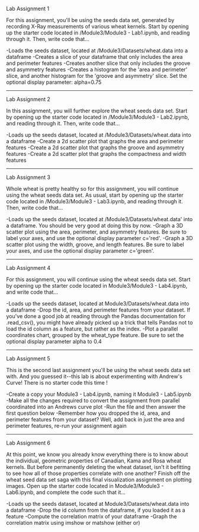 Lab Assignment 1

For this assignment, you'll be using the seeds data set, generated by recording X-Ray measurements of various wheat kernels. Start by opening up the starter code located in /Module3/Module3 - Lab1.ipynb, and reading through it. Then, write code that...

-Loads the seeds dataset, located at /Module3/Datasets/wheat.data into a dataframe
-Creates a slice of your dataframe that only includes the area and perimeter features
-Creates another slice that only includes the groove and asymmetry features
-Creates a histogram for the 'area and perimeter' slice, and another histogram for the 'groove and asymmetry' slice. Set the optional display parameter: alpha=0.75

---------------------------

Lab Assignment 2

In this assignment, you will further explore the wheat seeds data set. Start by opening up the starter code located in /Module3/Module3 - Lab2.ipynb, and reading through it. Then, write code that...

-Loads up the seeds dataset, located at /Module3/Datasets/wheat.data into a dataframe
-Create a 2d scatter plot that graphs the area and perimeter features
-Create a 2d scatter plot that graphs the groove and asymmetry features
-Create a 2d scatter plot that graphs the compactness and width features

---------------------------

Lab Assignment 3

Whole wheat is pretty healthy so for this assignment, you will continue using the wheat seeds data set. As usual, start by opening up the starter code located in /Module3/Module3 - Lab3.ipynb, and reading through it. Then, write code that...

-Loads up the seeds dataset, located at /Module3/Datasets/wheat.data' into a dataframe. You should be very good at doing this by now.
-Graph a 3D scatter plot using the area, perimeter, and asymmetry features. Be sure to label your axes, and use the optional display parameter c='red'.
-Graph a 3D scatter plot using the width, groove, and length features. Be sure to label your axes, and use the optional display parameter c='green'.

---------------------------

Lab Assignment 4

For this assignment, you will continue using the wheat seeds data set. Start by opening up the starter code located in Module3/Module3 - Lab4.ipynb, and write code that...

-Loads up the seeds dataset, located at Module3/Datasets/wheat.data into a dataframe
-Drop the id, area, and perimeter features from your dataset. If you've done a good job at reading through the Pandas documentation for .read_csv(), you might have already picked up a trick that tells Pandas not to load the id column as a feature, but rather as the index.
-Plot a parallel coordinates chart, grouped by the wheat_type feature. Be sure to set the optional display parameter alpha to 0.4

---------------------------

Lab Assignment 5

This is the second last assignment you'll be using the wheat seeds data set with. And you guessed it--this lab is about experimenting with Andrew's Curve! There is no starter code this time !

-Create a copy your Module3 - Lab4.ipynb, naming it Module3 - Lab5.ipynb
-Make all the changes required to convert the assignment from parallel coordinated into an Andrews curve plot
-Run the file and then answer the first question below
-Remember how you dropped the id, area, and perimeter features from your dataset? Well, add back in just the area and perimeter features, re-run your assignment again

----------------------------

Lab Assignment 6

At this point, we know you already know everything there is to know about the individual, geometric properties of Canadian, Kama and Rosa wheat kernels. But before permanently deleting the wheat dataset, isn't it befitting to see how all of those properties correlate with one another? Finish off the wheat seed data set saga with this final visualization assignment on plotting images. Open up the starter code located in Module3/Module3 - Lab6.ipynb, and complete the code such that it...

-Loads up the seeds dataset, located at Module3/Datasets/wheat.data into a dataframe
-Drop the id column from the dataframe, if you loaded it as a feature
-Compute the correlation matrix of your dataframe
-Graph the correlation matrix using imshow or matshow (either or)
